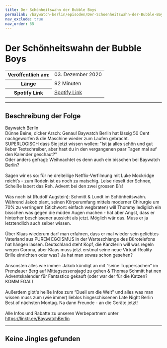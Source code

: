 ```yaml
---
title: Der Schönheitswahn der Bubble Boys
permalink: /baywatch-berlin/episoden/Der-Schoenheitswahn-der-Bubble-Boys
nav_exclude: true
nav_order: 55
---
```


# Der Schönheitswahn der Bubble Boys
<table class="resp-table dcf-table dcf-table-responsive dcf-table-bordered dcf-table-striped dcf-w-100%">
                    <tbody>
                        <tr>
                            <th scope="row">Veröffentlich am:</th>
                            <td data-label="Veröffentlich am:">03. Dezember 2020</td>
                        </tr>
                        <tr>
                            <th scope="row">Länge </th>
                            <td data-label="Länge ">92 Minuten</td>
                        </tr><tr>
                                <th scope="row">Spotify Link</th>
                                <td data-label="Spotify Link"><a href="https://open.spotify.com/episode/650EUyLRuiLLL7EXdYfdVM">Spotify Link</a></td>
                            </tr></tbody>
                </table>

***

## Beschreibung der Folge

<div>
Baywatch Berlin <br> Dünne Beine, dicker Arsch: Genau! Baywatch Berlin hat lässig 50 Cent nachgeworfen & die Maschine wieder zum Laufen gebracht. SUPERLOGISCH dass Sie jetzt wissen wollen: "Ist ja alles schön und gut lieber Textschreiber, aber hast du in den vergangenen paar Tagen mal auf den Kalender geschaut?" <br> Oder anders gefragt: Weihnachtet es denn auch ein bisschen bei Baywatch Berlin?  <br>  <br> Sagen wir es so: für ne dreiteilige Netflix-Verfilmung mit Luke Mockridge reicht’s - zum Rodeln ist es noch zu matschig. Leise rieselt der Schnee, Scheiße labert das Reh. Advent bei den zwei grossen B’s!  <br>  <br> Was noch ist (Rudolf Augstein): Schmitt & Lundt im Schönheitswahn. Während Jakob plant, seinen Körperumfang mittels moderner Chirurgie um 70% zu verringern (Stichwort: einfach wegbraten) will Thommy lediglich ein bisschen was gegen die müden Augen machen - hat aber Angst, dass er hinterher beschissener aussieht als jetzt. Möglich wär das. Muss er ja letztendlich auch selber wissen.  <br>  <br> Über Klaas wiederum darf man erfahren, dass er mal wieder sein geliebtes Vaterland aus PUREM EGOISMUS in der Warteschlange des Bürotelefons hat hängen lassen. Deutschland steht Kopf, die Kanzlerin will was regeln wegen Corona, aber Klaas muss jetzt erstmal seine neue Virtual-Reality Brille einrichten oder was? Ja hat man sowas schon gesehen?  <br>  <br> Ansonsten alles wie immer: Jakob kündigt an mit “seine Tuppersachen” im Prenzlauer Berg auf Mittagsessensjagd zu gehen & Thomas Schmitt hat nen Adventskalender für Fantastico gekauft (oder war der für die Katzen? KOMM EGAL)  <br>  <br> Außerdem gibt's heiße Infos zum “Duell um die Welt” und alles was man wissen muss zum (wie immer) lieblos hingeschissenen Late Night Berlin Best of nächsten Montag. Na dann Freunde - an die Geräte jetzt! <br>  <br> Alle Infos und Rabatte zu unseren Werbepartnern unter <a href="https://linktr.ee/BaywatchBerlin">https://linktr.ee/BaywatchBerlin</a>  
</div>

***

## Keine Jingles gefunden